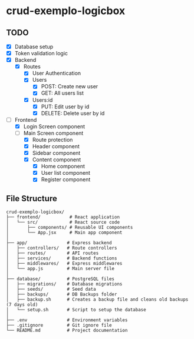 # crud-exemplo-logicbox

## TODO
- [x] Database setup
- [x] Token validation logic
- [x] Backend
    - [x] Routes
        - [x] User Authentication
        - [x] Users
            - [x] POST: Create new user
            - [x] GET: All users list
        - [x] Users:id
            - [x] PUT: Edit user by id
            - [x] DELETE: Delete user by id
- [ ] Frontend
    - [x] Login Screen component
    - [ ] Main Screen component
        - [x] Route protection
        - [x] Header component
        - [x] Sidebar component
        - [x] Content component
            - [x] Home component
            - [x] User list component
            - [x] Register component

## File Structure
```
crud-exemplo-logicbox/
├── frontend/           # React application
│   └── src/            # React source code
│       ├── components/ # Reusable UI components
│       └── App.jsx     # Main app component
│
├── app/               # Express backend
│   ├── controllers/   # Route controllers
│   ├── routes/        # API routes
│   ├── services/      # Backend functions
│   ├── middlewares/   # Express middlewares
│   └── app.js         # Main server file
│
├── database/          # PostgreSQL files
│   ├── migrations/    # Database migrations
│   ├── seeds/         # Seed data
│   ├── backups/       # DB Backups folder
│   ├── backup.sh      # Creates a backup file and cleans old backups (7 days old)
│   └── setup.sh       # Script to setup the database
│
├── .env               # Environment variables
├── .gitignore         # Git ignore file
└── README.md          # Project documentation
```
